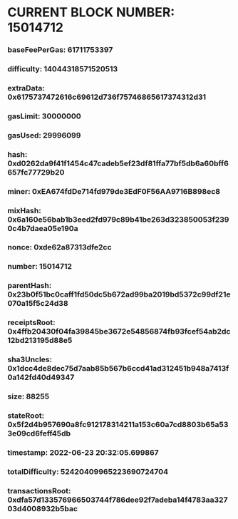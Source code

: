 # CURRENT BLOCK NUMBER: 15014712

### baseFeePerGas: 61711753397
### difficulty: 14044318571520513
### extraData: 0x6175737472616c69612d736f75746865617374312d31
### gasLimit: 30000000
### gasUsed: 29996099
### hash: 0xd0262da9f41f1454c47cadeb5ef23df81ffa77bf5db6a60bff6657fc77729b20
### miner: 0xEA674fdDe714fd979de3EdF0F56AA9716B898ec8
### mixHash: 0x6a160e56bab1b3eed2fd979c89b41be263d323850053f2390c4b7daea05e190a
### nonce: 0xde62a87313dfe2cc
### number: 15014712
### parentHash: 0x23b0f51bc0caff1fd50dc5b672ad99ba2019bd5372c99df21e070a15f5c24d38
### receiptsRoot: 0x4ffb20430f04fa39845be3672e54856874fb93fcef54ab2dc12bd213195d88e5
### sha3Uncles: 0x1dcc4de8dec75d7aab85b567b6ccd41ad312451b948a7413f0a142fd40d49347
### size: 88255
### stateRoot: 0x5f2d4b957690a8fc912178314211a153c60a7cd8803b65a533e09cd6feff45db
### timestamp: 2022-06-23 20:32:05.699867
### totalDifficulty: 52420409965223690724704
### transactionsRoot: 0xdfa57d133576966503744f786dee92f7adeba14f4783aa32703d4008932b5bac
